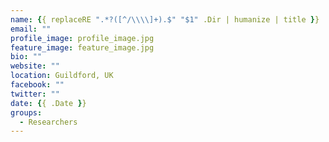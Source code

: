 ```yaml
---
name: {{ replaceRE ".*?([^/\\\\]+).$" "$1" .Dir | humanize | title }}
email: ""
profile_image: profile_image.jpg
feature_image: feature_image.jpg
bio: ""
website: ""
location: Guildford, UK
facebook: ""
twitter: ""
date: {{ .Date }}
groups:
  - Researchers
---
```


